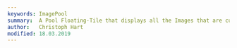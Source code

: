 ```yaml
---
keywords: ImagePool
summary:  A Pool Floating-Tile that displays all the Images that are currently loaded in ImagePool. 
author:   Christoph Hart
modified: 18.03.2019
---
```

